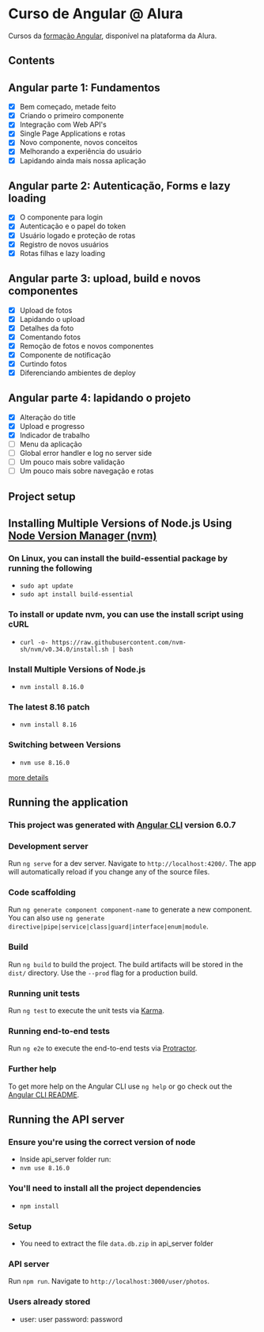 # Curso de Angular @ Alura

Cursos da [formação Angular](https://cursos.alura.com.br/formacao-angular), disponível na plataforma da Alura.

## Contents

## Angular parte 1: Fundamentos

- [x] Bem começado, metade feito
- [x] Criando o primeiro componente
- [x] Integração com Web API's
- [x] Single Page Applications e rotas
- [x] Novo componente, novos conceitos
- [x] Melhorando a experiência do usuário
- [x] Lapidando ainda mais nossa aplicação

## Angular parte 2: Autenticação, Forms e lazy loading

- [x] O componente para login
- [x] Autenticação e o papel do token
- [x] Usuário logado e proteção de rotas
- [x] Registro de novos usuários
- [x] Rotas filhas e lazy loading

## Angular parte 3: upload, build e novos componentes

- [x] Upload de fotos
- [x] Lapidando o upload
- [x] Detalhes da foto
- [x] Comentando fotos
- [x] Remoção de fotos e novos componentes
- [x] Componente de notificação
- [x] Curtindo fotos
- [x] Diferenciando ambientes de deploy

## Angular parte 4: lapidando o projeto

- [X] Alteração do title
- [X] Upload e progresso
- [X] Indicador de trabalho
- [ ] Menu da aplicação
- [ ] Global error handler e log no server side
- [ ] Um pouco mais sobre validação
- [ ] Um pouco mais sobre navegação e rotas

## Project setup

## Installing Multiple Versions of Node.js Using [Node Version Manager (nvm)](https://github.com/nvm-sh/nvm)

### On Linux, you can install the build-essential package by running the following

- `sudo apt update`
- `sudo apt install build-essential`

### To install or update nvm, you can use the install script using cURL

- `curl -o- https://raw.githubusercontent.com/nvm-sh/nvm/v0.34.0/install.sh | bash`

### Install Multiple Versions of Node.js

- `nvm install 8.16.0`

### The latest 8.16 patch

- `nvm install 8.16`

### Switching between Versions

- `nvm use 8.16.0`

[more details](https://www.sitepoint.com/quick-tip-multiple-versions-node-nvm/)

## Running the application

### This project was generated with [Angular CLI](https://github.com/angular/angular-cli) version 6.0.7

### Development server

Run `ng serve` for a dev server. Navigate to `http://localhost:4200/`. The app will automatically reload if you change any of the source files.

### Code scaffolding

Run `ng generate component component-name` to generate a new component. You can also use `ng generate directive|pipe|service|class|guard|interface|enum|module`.

### Build

Run `ng build` to build the project. The build artifacts will be stored in the `dist/` directory. Use the `--prod` flag for a production build.

### Running unit tests

Run `ng test` to execute the unit tests via [Karma](https://karma-runner.github.io).

### Running end-to-end tests

Run `ng e2e` to execute the end-to-end tests via [Protractor](http://www.protractortest.org/).

### Further help

To get more help on the Angular CLI use `ng help` or go check out the [Angular CLI README](https://github.com/angular/angular-cli/blob/master/README.md).

## Running the API server

### Ensure you're using the correct version of node

- Inside api_server folder run:
- `nvm use 8.16.0`

### You'll need to install all the project dependencies

- `npm install`

### Setup

- You need to extract the file `data.db.zip` in api_server folder

### API server

Run `npm run`. Navigate to `http://localhost:3000/user/photos`.

### Users already stored

- user: user password: password

